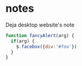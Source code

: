 # notes
Deja desktop website's note

```javascript
function fancyAlert(arg) {
  if(arg) {
    $.facebox({div:'#foo'})
  }
}
```
